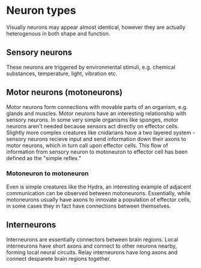 # Neuron types

Visually neurons may appear almost identical, however they are actually heterogenous in both shape and function.


## Sensory neurons

These neurons are triggered by environmental stimuli, e.g. chemical substances, temperature, light, vibration etc.


## Motor neurons (motoneurons)

Motor neurons form connections with movable parts of an organism, e.g. glands and muscles. Motor neurons have an
interesting relationship with sensory neurons. In some very simple organisms like sponges, motor neurons aren't needed
because sensors act directly on effector cells. Slightly more complex creatures like cnidarians have a two layered
system - sensory neurons recieve input and send information down their axons to motor neurons, which in turn call upon
effector cells. This flow of information from sensory neuron to motoneuron to effector cell has been defined as the 
"simple reflex."

### Motoneuron to motoneuron

Even is simple creatures like the Hydra, an interesting example of adjacent communication can be observed between
motoneurons. Essentially, while motoneurons usually have axons to innovate a population of effector cells, in some
cases they in fact have connections between themselves. 


## Interneurons

Interneurons are essentially connectors between brain regions. Local interneurons have short axons and connect to
other neurons nearby, forming local neural circuits. Relay interneurons have long axons and connect desparete brain
regions together.
